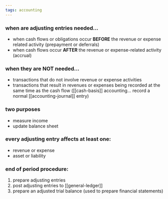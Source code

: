 ```yaml
---
tags: accounting
---
```

### when are adjusting entries needed...
- when cash flows or obligations occur **BEFORE** the revenue or expense related activity (prepayment or deferrals)
- when cash flows occur **AFTER** the revenue or expense-related activity (accrual)

### when they are NOT needed...
- transactions that do not involve revenue or expense activities
- transactions that result in revenues or expenses being recorded at the same time as the cash flow ([[cash-basis]] accounting... record a normal [[accounting-journal]] entry)

### two purposes
- measure income
- update balance sheet

### every adjusting entry affects at least one:
- revenue or expense
- asset or liability

### end of period procedure:
1. prepare adjusting entries
2. post adjusting entries to [[general-ledger]]
3. prepare an adjusted trial balance (used to prepare financial statements)






